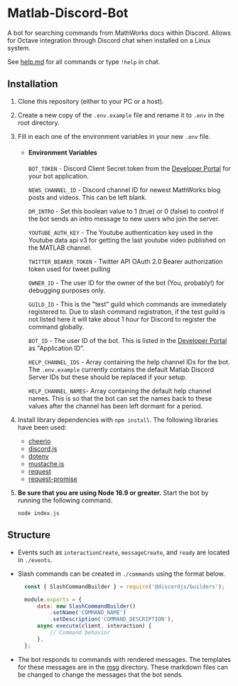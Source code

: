 # Matlab-Discord-Bot

A bot for searching commands from MathWorks docs within Discord.
Allows for Octave integration through Discord chat when installed on a Linux system.   

See [help.md](https://github.com/matlab-discord/Matlab-Discord-Bot/blob/master/msg/help.md) for all commands or type `!help` in chat.

## Installation

1. Clone this repository (either to your PC or a host).
2. Create a new copy of the `.env.example` file and rename it to `.env` in the root directory.
3. Fill in each one of the environment variables in your new `.env` file.

    - #### Environment Variables
        `BOT_TOKEN` - Discord Client Secret token from the [Developer Portal](https://discord.com/developers/applications/) for your bot application.

        `NEWS_CHANNEL_ID` - Discord channel ID for newest MathWorks blog posts and videos. This can be left blank.

        `DM_INTRO` - Set this boolean value to 1 (true) or 0 (false) to control if the bot sends an intro message to new users who join the server.

        `YOUTUBE_AUTH_KEY` - The Youtube authentication key used in the Youtube data api v3 for getting the last youtube video published on the MATLAB channel.

        `TWITTER_BEARER_TOKEN` - Twitter API OAuth 2.0 Bearer authorization token used for tweet pulling

        `OWNER_ID` - The user ID for the owner of the bot (You, probably!) for debugging purposes only.

        `GUILD_ID` - This is the "test" guild which commands are immediately registered to. Due to slash command registration, if the test guild is not listed here it will take about 1 hour for Discord to register the command globally.

        `BOT_ID` - The user ID of the bot. This is listed in the [Developer Portal](https://discord.com/developers/applications/) as "Application ID".
         
         `HELP_CHANNEL_IDS` - Array containing the help channel IDs for the bot. The `.env.example` currently contains the default Matlab Discord Server IDs but these should be replaced if your setup.

         `HELP_CHANNEL_NAMES`- Array containing the default help channel names. This is so that the bot can set the names back to these values after the channel has been left dormant for a period. 

4. Install library dependencies with `npm install`.
The following libraries have been used:
    * [cheerio](https://github.com/cheeriojs/cheerio)
    * [discord.js](https://github.com/discordjs/discord.js/)
    * [dotenv](https://github.com/motdotla/dotenv)
    * [mustache.js](https://github.com/janl/mustache.js/)
    * [request](https://github.com/request/request)
    * [request-promise](https://github.com/request/request-promise)

5. **Be sure that you are using Node 16.9 or greater.** Start the bot by running the following command.
    ```
    node index.js
    ```

## Structure

- Events such as `interactionCreate`, `messageCreate`, and `ready` are located in `./events`.

- Slash commands can be created in `./commands` using the format below.
   ```js
     const { SlashCommandBuilder } = require('@discordjs/builders');
   
     module.exports = {
         data: new SlashCommandBuilder()
             .setName('COMMAND_NAME')
             .setDescription('COMMAND_DESCRIPTION'),
         async execute(client, interaction) {
             // Command behavior
         },
     };
     ```
  
- The bot responds to commands with rendered messages. The templates for these messages are in the [msg](https://github.com/matlab-discord/Matlab-Discord-Bot/tree/master/msg) directory. These markdown files can be changed to change the messages that the bot sends. 

